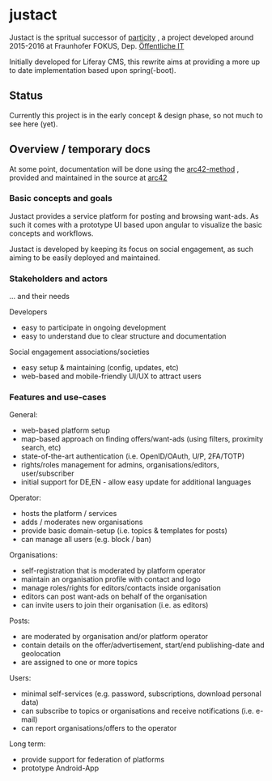 # justact
Justact is the spritual successor of 
[particity](https://github.com/stampedev/particity)
, a project developed around 2015-2016 at Fraunhofer FOKUS, Dep. 
[Öffentliche IT](https://www.oeffentliche-it.de/)

Initially developed for Liferay CMS, this rewrite aims at providing
a more up to date implementation based upon spring(-boot).

## Status
Currently this project is in the early concept & design phase, 
so not much to see here (yet).

## Overview / temporary docs
At some point, documentation will be done using the
[arc42-method](https://arc42.org/)
, provided and maintained in the source at
[arc42](arc42)

### Basic concepts and goals
Justact provides a service platform for posting and browsing want-ads.
As such it comes with a prototype UI based upon angular to visualize the
basic concepts and workflows.

Justact is developed by keeping its focus on social engagement, as such
aiming to be easily deployed and maintained.

### Stakeholders and actors
... and their needs

Developers
- easy to participate in ongoing development
- easy to understand due to clear structure and documentation

Social engagement associations/societies
- easy setup & maintaining (config, updates, etc)
- web-based and mobile-friendly UI/UX to attract users

### Features and use-cases
General:
- web-based platform setup
- map-based approach on finding offers/want-ads (using filters, proximity search, etc)
- state-of-the-art authentication (i.e. OpenID/OAuth, U/P, 2FA/TOTP)
- rights/roles management for admins, organisations/editors, user/subscriber
- initial support for DE,EN - allow easy update for additional languages

Operator:
- hosts the platform / services
- adds / moderates new organisations
- provide basic domain-setup (i.e. topics & templates for posts)
- can manage all users (e.g. block / ban)

Organisations:
- self-registration that is moderated by platform operator
- maintain an organisation profile with contact and logo
- manage roles/rights for editors/contacts inside organisation
- editors can post want-ads on behalf of the organisation
- can invite users to join their organisation (i.e. as editors)

Posts:
- are moderated by organisation and/or platform operator
- contain details on the offer/advertisement, 
start/end publishing-date and geolocation
- are assigned to one or more topics

Users:
- minimal self-services (e.g. password, subscriptions, download personal data)
- can subscribe to topics or organisations and receive notifications (i.e. e-mail)
- can report organisations/offers to the operator

Long term:
- provide support for federation of platforms
- prototype Android-App